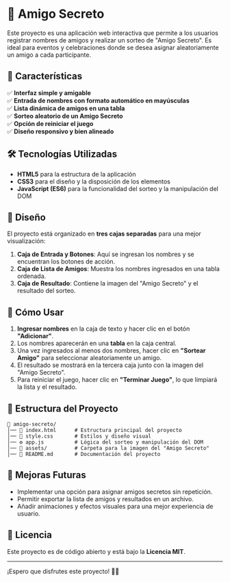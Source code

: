 # 🎉 Amigo Secreto

Este proyecto es una aplicación web interactiva que permite a los usuarios registrar nombres de amigos y realizar un sorteo de "Amigo Secreto". Es ideal para eventos y celebraciones donde se desea asignar aleatoriamente un amigo a cada participante.

## 📜 Características

✅ **Interfaz simple y amigable**  
✅ **Entrada de nombres con formato automático en mayúsculas**  
✅ **Lista dinámica de amigos en una tabla**  
✅ **Sorteo aleatorio de un Amigo Secreto**  
✅ **Opción de reiniciar el juego**  
✅ **Diseño responsivo y bien alineado**  

## 🛠️ Tecnologías Utilizadas

- **HTML5** para la estructura de la aplicación  
- **CSS3** para el diseño y la disposición de los elementos  
- **JavaScript (ES6)** para la funcionalidad del sorteo y la manipulación del DOM  

## 🎨 Diseño

El proyecto está organizado en **tres cajas separadas** para una mejor visualización:  
1. **Caja de Entrada y Botones**: Aquí se ingresan los nombres y se encuentran los botones de acción.  
2. **Caja de Lista de Amigos**: Muestra los nombres ingresados en una tabla ordenada.  
3. **Caja de Resultado**: Contiene la imagen del "Amigo Secreto" y el resultado del sorteo.  

## 🚀 Cómo Usar

1. **Ingresar nombres** en la caja de texto y hacer clic en el botón **"Adicionar"**.  
2. Los nombres aparecerán en una **tabla** en la caja central.  
3. Una vez ingresados al menos dos nombres, hacer clic en **"Sortear Amigo"** para seleccionar aleatoriamente un amigo.  
4. El resultado se mostrará en la tercera caja junto con la imagen del "Amigo Secreto".  
5. Para reiniciar el juego, hacer clic en **"Terminar Juego"**, lo que limpiará la lista y el resultado.  

## 📂 Estructura del Proyecto

```
📁 amigo-secreto/
│── 📜 index.html      # Estructura principal del proyecto
│── 🎨 style.css       # Estilos y diseño visual
│── ⚙️ app.js          # Lógica del sorteo y manipulación del DOM
│── 📂 assets/         # Carpeta para la imagen del "Amigo Secreto"
│── 📝 README.md       # Documentación del proyecto
```


## 📌 Mejoras Futuras

- Implementar una opción para asignar amigos secretos sin repetición.  
- Permitir exportar la lista de amigos y resultados en un archivo.  
- Añadir animaciones y efectos visuales para una mejor experiencia de usuario.  

## 📜 Licencia

Este proyecto es de código abierto y está bajo la **Licencia MIT**.

---

¡Espero que disfrutes este proyecto! 🎁✨

